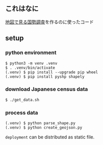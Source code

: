 ## これはなに

[地図で見る国勢調査](https://nknytk.github.io/presentations/demo/jp-census-visualizer/)を作るのに使ったコード


## setup

### python environment

```
$ python3 -m venv .venv
$ . .venv/bin/activate
(.venv) $ pip install --upgrade pip wheel
(.venv) $ pip install pyshp shapely
```

### download Japanese census data

```
$ ./get_data.sh
```

### process data

```
(.venv) $ python parse_shape.py
(.venv) $ python create_geojson.py
```

`deployment` can be distributed as static file.
